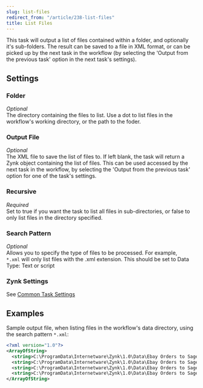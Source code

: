 ```yaml
---
slug: list-files
redirect_from: "/article/238-list-files"
title: List Files
---
```

This task will output a list of files contained within a folder, and optionally it's sub-folders. The result can be saved to a file in XML format, or can be picked up by the next task in the workflow (by selecting the 'Output from the previous task' option in the next task's settings).

## Settings
### Folder
_Optional_  
The directory containing the files to list. Use a dot to list files in the workflow's working directory, or the path to the foder.

### Output File
_Optional_  
The XML file to save the list of files to. If left blank, the task will return a Zynk object containing the list of files. This can be used accessed by the next task in the workflow, by selecting the 'Output from the previous task' option for one of the task's settings.

### Recursive
_Required_  
Set to true if you want the task to list all files in sub-directories, or false to only list files in the directory specified.

### Search Pattern
_Optional_  
Allows you to specify the type of files to be processed. For example, `*.xml` will only list files with the .xml extension.
This should be set to Data Type: Text or script

### Zynk Settings
See [Common Task Settings](common-task-settings)

## Examples
Sample output file, when listing files in the workflow's data directory, using the search pattern `*.xml`:

```xml
<?xml version="1.0"?>
<ArrayOfString>
  <string>C:\ProgramData\Internetware\Zynk\1.0\Data\Ebay Orders to Sage\orders_ebay.xml</string>
  <string>C:\ProgramData\Internetware\Zynk\1.0\Data\Ebay Orders to Sage\orders_zynk.xml</string>
  <string>C:\ProgramData\Internetware\Zynk\1.0\Data\Ebay Orders to Sage\orders_zynk_fail.xml</string>
  <string>C:\ProgramData\Internetware\Zynk\1.0\Data\Ebay Orders to Sage\orders_zynk_success.xml</string>
</ArrayOfString>
```
